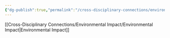 ```yaml
---
{"dg-publish":true,"permalink":"/cross-disciplinary-connections/environmental-impact/resource-extraction-for-batteries/"}
---
```


[[Cross-Disciplinary Connections/Environmental Impact/Environmental Impact\|Environmental Impact]]
